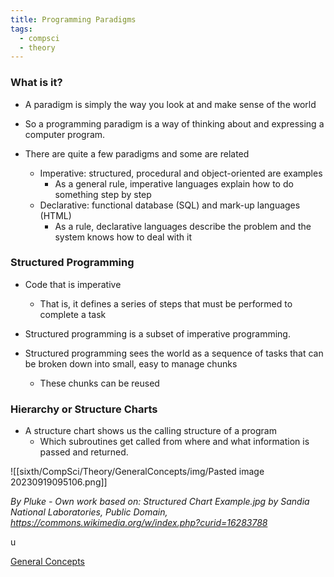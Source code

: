 ```yaml
---
title: Programming Paradigms
tags:
  - compsci
  - theory
---
```

### What is it?

- A paradigm is simply the way you look at and make sense of the world

- So a programming paradigm is a way of thinking about and expressing a computer program.

- There are quite a few paradigms and some are related
	- Imperative: structured, procedural and object-oriented are examples
		- As a general rule, imperative languages explain how to do something step by step
	- Declarative: functional database (SQL) and mark-up languages (HTML)
		- As a rule, declarative languages describe the problem and the system knows how to deal with it

### Structured Programming

- Code that is imperative
	- That is, it defines a series of steps that must be performed to complete a task

- Structured programming is a subset of imperative programming.

- Structured programming sees the world as a sequence of tasks that can be broken down into small, easy to manage chunks 
	- These chunks can be reused

### Hierarchy or Structure Charts

- A structure chart shows us the calling structure of a program 
	- Which subroutines get called from where and what information is passed and returned.

![[sixth/CompSci/Theory/GeneralConcepts/img/Pasted image 20230919095106.png]]


*By Pluke - Own work based on: Structured Chart Example.jpg by ‍Sandia National Laboratories, Public Domain, https://commons.wikimedia.org/w/index.php?curid=16283788*

u

[General Concepts](sixth/CompSci/Theory/GeneralConcepts/GeneralConcepts)